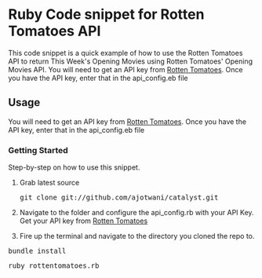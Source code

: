 # Ruby Code snippet for Rotten Tomatoes API

This code snippet is a quick example of how to use the Rotten Tomatoes API to return This Week's Opening Movies using Rotten Tomatoes' Opening Movies API. You will need to get an API key from [Rotten Tomatoes](http://developer.rottentomatoes.com). Once you have the API key, enter that in the api_config.eb file

## Usage

You will need to get an API key from [Rotten Tomatoes](http://developer.rottentomatoes.com). Once you have the API key, enter that in the api_config.eb file


### Getting Started 

Step-by-step on how to use this snippet. 

1) Grab latest source
	<pre>git clone git://github.com/ajotwani/catalyst.git</pre>
2) Navigate to the folder and configure the api_config.rb with your API Key. Get your API key from [Rotten Tomatoes](http://developer.rottentomatoes.com)

3) Fire up the terminal and navigate to the directory you cloned the repo to.

<pre>
bundle install
</pre>

<pre>
ruby rottentomatoes.rb
</pre>